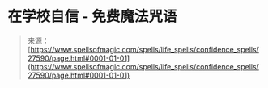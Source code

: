 <!--yml

category: 未分类

date: 2024年06月12日 19:16:45

-->

# 在学校自信 - 免费魔法咒语

> 来源：[https://www.spellsofmagic.com/spells/life_spells/confidence_spells/27590/page.html#0001-01-01](https://www.spellsofmagic.com/spells/life_spells/confidence_spells/27590/page.html#0001-01-01)
